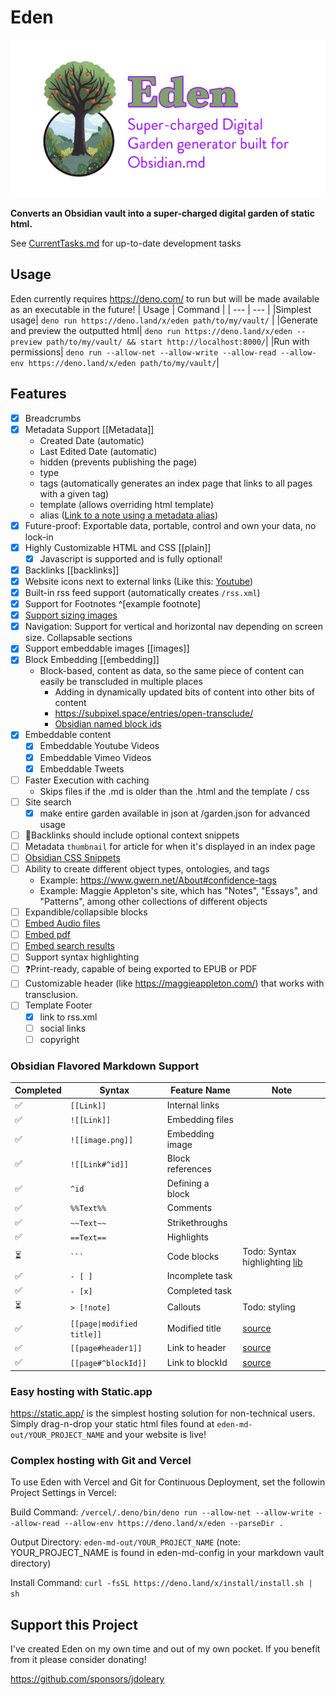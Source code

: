 # Eden
![Eden Logo](eden-logo.png)

**Converts an Obsidian vault into a super-charged digital garden of static html.**

See [CurrentTasks.md](tasks/CurrentTasks.md) for up-to-date development tasks

## Usage
Eden currently requires https://deno.com/ to run but will be made available as an executable in the future!
| Usage | Command |
| --- | --- |
|Simplest usage| `deno run https://deno.land/x/eden path/to/my/vault/` |
|Generate and preview the outputted html| `deno run https://deno.land/x/eden --preview path/to/my/vault/ && start http://localhost:8000/`|
|Run with permissions| `deno run --allow-net --allow-write --allow-read --allow-env https://deno.land/x/eden path/to/my/vault/`|

## Features
- [x] Breadcrumbs
- [x] Metadata Support [[Metadata]]
    - Created Date (automatic)
    - Last Edited Date (automatic)
    - hidden (prevents publishing the page)
    - type
    - tags (automatically generates an index page that links to all pages with a given tag)
    - template (allows overriding html template)
    - alias ([Link to a note using a metadata alias](https://help.obsidian.md/Linking+notes+and+files/Aliases#Link+to+a+note+using+an+alias))
- [x] Future-proof: Exportable data, portable, control and own your data, no lock-in
- [x] Highly Customizable HTML and CSS [[plain]]
    - [x] Javascript is supported and is fully optional!
- [x] Backlinks [[backlinks]]
- [x] Website icons next to external links (Like this: [Youtube](https://youtube.com))
- [x] ️Built-in rss feed support (automatically creates `/rss.xml`)
- [x] Support for Footnotes ^[example footnote]
- [x] [Support sizing images](https://help.obsidian.md/Editing+and+formatting/Basic+formatting+syntax#External+images)
- [x] Navigation: Support for vertical and horizontal nav depending on screen size.  Collapsable sections
- [x] Support embeddable images [[images]]
- [x] Block Embedding [[embedding]]
    - Block-based, content as data, so the same piece of content can easily be transcluded in multiple places
        - Adding in dynamically updated bits of content into other bits of content
        - https://subpixel.space/entries/open-transclude/
        - [Obsidian named block ids](https://help.obsidian.md/Linking+notes+and+files/Internal+links#Link+to+a+block+in+a+note)
- [x] Embeddable content
    - [x] Embeddable Youtube Videos
    - [x] Embeddable Vimeo Videos
    - [x] Embeddable Tweets
- [ ] Faster Execution with caching
    - Skips files if the .md is older than the .html and the template / css
- [ ] Site search
    - [x] make entire garden available in json at /garden.json for advanced usage 
- [ ] 🔑Backlinks should include optional context snippets
- [ ] Metadata `thumbnail` for article for when it's displayed in an index page
- [ ] [Obsidian CSS Snippets](https://help.obsidian.md/Extending+Obsidian/CSS+snippets)
- [ ] Ability to create different object types, ontologies, and tags
    - Example: https://www.gwern.net/About#confidence-tags
    - Example: Maggie Appleton's site, which has "Notes", "Essays", and "Patterns", among other collections of different objects
- [ ] Expandible/collapsible blocks
- [ ] [Embed Audio files](https://help.obsidian.md/Linking+notes+and+files/Embedding+files#Embed+an+audio+file+in+a+note)
- [ ] [Embed pdf](https://help.obsidian.md/Linking+notes+and+files/Embedding+files#Embed+a+PDF+in+a+note)
- [ ] [Embed search results](https://help.obsidian.md/Linking+notes+and+files/Embedding+files#Embed+search+results)
- [ ] Support syntax highlighting
- [ ] ❓Print-ready, capable of being exported to EPUB or PDF
- [ ] Customizable header (like https://maggieappleton.com/) that works with transclusion.
- [ ] Template Footer
    - [x] link to rss.xml
    - [ ] social links
    - [ ] copyright

### Obsidian Flavored Markdown Support
| Completed | Syntax | Feature Name | Note |
| --------- | ------- | ------------ | --- |
| ✅ |`[[Link]]` | Internal links | |
| ✅ |`!​[[Link]]` | Embedding files | |
| ✅ |`![[image.png]]` | Embedding image | |
| ✅ |`![[Link#^id]]` | Block references | |
| ✅ |`^id` | Defining a block | |
| ✅ |`%%Text%%` | Comments | |
| ✅ |`~~Text~~` | Strikethroughs | |
| ✅ |`==Text==` | Highlights | |
| ⏳ |` ``` ` | Code blocks | Todo: Syntax highlighting [lib](https://www.npmjs.com/package/markdown-it-highlightjs) |
| ✅ |`- [ ]` | Incomplete task | |
| ✅ |`- [x]` | Completed task | |
| ⏳ |`> [!note]` | Callouts | Todo: styling |
| ✅ |`[[page\|modified title]]` | Modified title | [source](https://publish.obsidian.md/hub/04+-+Guides%2C+Workflows%2C+%26+Courses/Guides/Markdown+Syntax#Obsidian's+Custom+markdown+syntax) |
| ✅ |`[[page#header1]]` | Link to header | [source](https://publish.obsidian.md/hub/04+-+Guides%2C+Workflows%2C+%26+Courses/Guides/Markdown+Syntax#Obsidian's+Custom+markdown+syntax)|
| ✅ |`[[page#^blockId]]` | Link to blockId | [source](https://publish.obsidian.md/hub/04+-+Guides%2C+Workflows%2C+%26+Courses/Guides/Markdown+Syntax#Obsidian's+Custom+markdown+syntax)|


### Easy hosting with Static.app
https://static.app/ is the simplest hosting solution for non-technical users.  Simply drag-n-drop your static html files found at `eden-md-out/YOUR_PROJECT_NAME` and your website is live!

### Complex hosting with Git and Vercel
To use Eden with Vercel and Git for Continuous Deployment, set the followin Project Settings in Vercel:

Build Command: `/vercel/.deno/bin/deno run --allow-net --allow-write --allow-read --allow-env https://deno.land/x/eden --parseDir .`

Output Directory: `eden-md-out/YOUR_PROJECT_NAME` (note: YOUR_PROJECT_NAME is found in eden-md-config in your markdown vault directory)

Install Command: `curl -fsSL https://deno.land/x/install/install.sh | sh`

## Support this Project
I've created Eden on my own time and out of my own pocket.  If you benefit from it please consider donating!

https://github.com/sponsors/jdoleary